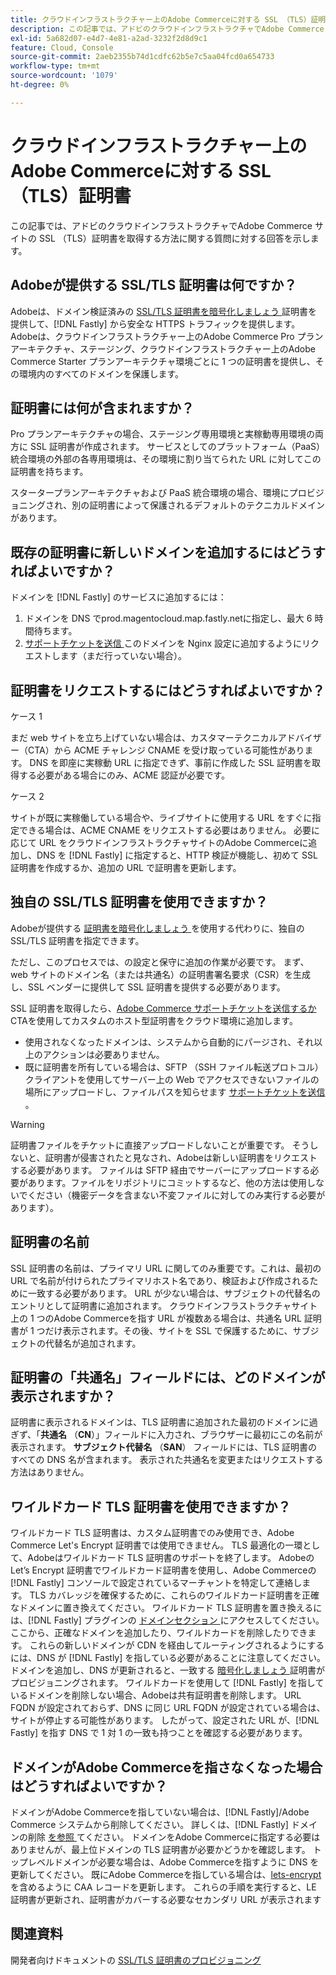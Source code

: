```yaml
---
title: クラウドインフラストラクチャー上のAdobe Commerceに対する SSL （TLS）証明書
description: この記事では、アドビのクラウドインフラストラクチャでAdobe Commerce サイトの SSL （TLS）証明書を取得する方法に関する質問に対する回答を示します。
exl-id: 5a682d07-e4d7-4e81-a2ad-3232f2d8d9c1
feature: Cloud, Console
source-git-commit: 2aeb2355b74d1cdfc62b5e7c5aa04fcd0a654733
workflow-type: tm+mt
source-wordcount: '1079'
ht-degree: 0%

---
```


# クラウドインフラストラクチャー上のAdobe Commerceに対する SSL （TLS）証明書

この記事では、アドビのクラウドインフラストラクチャでAdobe Commerce サイトの SSL （TLS）証明書を取得する方法に関する質問に対する回答を示します。

## Adobeが提供する SSL/TLS 証明書は何ですか？

Adobeは、ドメイン検証済みの [SSL/TLS 証明書を暗号化しましょう ](https://letsencrypt.org/) 証明書を提供して、[!DNL Fastly] から安全な HTTPS トラフィックを提供します。 Adobeは、クラウドインフラストラクチャー上のAdobe Commerce Pro プランアーキテクチャ、ステージング、クラウドインフラストラクチャー上のAdobe Commerce Starter プランアーキテクチャ環境ごとに 1 つの証明書を提供し、その環境内のすべてのドメインを保護します。

## 証明書には何が含まれますか？

Pro プランアーキテクチャの場合、ステージング専用環境と実稼動専用環境の両方に SSL 証明書が作成されます。 サービスとしてのプラットフォーム（PaaS）統合環境の外部の各専用環境は、その環境に割り当てられた URL に対してこの証明書を持ちます。

スタータープランアーキテクチャおよび PaaS 統合環境の場合、環境にプロビジョニングされ、別の証明書によって保護されるデフォルトのテクニカルドメインがあります。

## 既存の証明書に新しいドメインを追加するにはどうすればよいですか？

ドメインを [!DNL Fastly] のサービスに追加するには：

1. ドメインを DNS でprod.magentocloud.map.fastly.netに指定し、最大 6 時間待ちます。
1. [ サポートチケットを送信 ](/help/help-center-guide/help-center/magento-help-center-user-guide.md#submit-ticket) このドメインを Nginx 設定に追加するようにリクエストします（まだ行っていない場合）。

## 証明書をリクエストするにはどうすればよいですか？

ケース 1

まだ web サイトを立ち上げていない場合は、カスタマーテクニカルアドバイザー（CTA）から ACME チャレンジ CNAME を受け取っている可能性があります。 DNS を即座に実稼動 URL に指定できず、事前に作成した SSL 証明書を取得する必要がある場合にのみ、ACME 認証が必要です。

ケース 2

サイトが既に実稼働している場合や、ライブサイトに使用する URL をすぐに指定できる場合は、ACME CNAME をリクエストする必要はありません。 必要に応じて URL をクラウドインフラストラクチャサイトのAdobe Commerceに追加し、DNS を [!DNL Fastly] に指定すると、HTTP 検証が機能し、初めて SSL 証明書を作成するか、追加の URL で証明書を更新します。

## 独自の SSL/TLS 証明書を使用できますか？

Adobeが提供する [ 証明書を暗号化しましょう ](https://letsencrypt.org/) を使用する代わりに、独自の SSL/TLS 証明書を指定できます。

ただし、このプロセスでは、の設定と保守に追加の作業が必要です。 まず、web サイトのドメイン名（または共通名）の証明書署名要求（CSR）を生成し、SSL ベンダーに提供して SSL 証明書を提供する必要があります。

SSL 証明書を取得したら、[Adobe Commerce サポートチケットを送信するか ](/help/help-center-guide/help-center/magento-help-center-user-guide.md#submit-ticket)CTAを使用してカスタムのホスト型証明書をクラウド環境に追加します。

* 使用されなくなったドメインは、システムから自動的にパージされ、それ以上のアクションは必要ありません。
* 既に証明書を所有している場合は、SFTP （SSH ファイル転送プロトコル）クライアントを使用してサーバー上の Web でアクセスできないファイルの場所にアップロードし、ファイルパスを知らせます [ サポートチケットを送信 ](/help/help-center-guide/help-center/magento-help-center-user-guide.md#submit-ticket)。

>[!WARNING]
>
>証明書ファイルをチケットに直接アップロードしないことが重要です。 そうしないと、証明書が侵害されたと見なされ、Adobeは新しい証明書をリクエストする必要があります。
>ファイルは SFTP 経由でサーバーにアップロードする必要があります。ファイルをリポジトリにコミットするなど、他の方法は使用しないでください（機密データを含まない不変ファイルに対してのみ実行する必要があります）。

## 証明書の名前

SSL 証明書の名前は、プライマリ URL に関してのみ重要です。これは、最初の URL で名前が付けられたプライマリホスト名であり、検証および作成されるために一致する必要があります。 URL が少ない場合は、サブジェクトの代替名のエントリとして証明書に追加されます。 クラウドインフラストラクチャサイト上の 1 つのAdobe Commerceを指す URL が複数ある場合は、共通名 URL 証明書が 1 つだけ表示されます。その後、サイトを SSL で保護するために、サブジェクトの代替名が追加されます。

## 証明書の「共通名」フィールドには、どのドメインが表示されますか？

証明書に表示されるドメインは、TLS 証明書に追加された最初のドメインに過ぎず、「**共通名** （**CN**）」フィールドに入力され、ブラウザーに最初にこの名前が表示されます。 **サブジェクト代替名** （**SAN**） フィールドには、TLS 証明書のすべての DNS 名が含まれます。 表示された共通名を変更またはリクエストする方法はありません。

## ワイルドカード TLS 証明書を使用できますか？

ワイルドカード TLS 証明書は、カスタム証明書でのみ使用でき、Adobe Commerce Let&#39;s Encrypt 証明書では使用できません。 TLS 最適化の一環として、Adobeはワイルドカード TLS 証明書のサポートを終了します。 Adobeの Let’s Encrypt 証明書でワイルドカード証明書を使用し、Adobe Commerceの [!DNL Fastly] コンソールで設定されているマーチャントを特定して連絡します。 TLS カバレッジを確保するために、これらのワイルドカード証明書を正確なドメインに置き換えてください。 ワイルドカード TLS 証明書を置き換えるには、[!DNL Fastly] プラグインの [ ドメインセクション ](https://experienceleague.adobe.com/en/docs/commerce-cloud-service/user-guide/cdn/setup-fastly/fastly-custom-cache-configuration#manage-domains) にアクセスしてください。 ここから、正確なドメインを追加したり、ワイルドカードを削除したりできます。 これらの新しいドメインが CDN を経由してルーティングされるようにするには、DNS が [!DNL Fastly] を指している必要があることに注意してください。 ドメインを追加し、DNS が更新されると、一致する [ 暗号化しましょう ](https://letsencrypt.org/) 証明書がプロビジョニングされます。 ワイルドカードを使用して [!DNL Fastly] を指しているドメインを削除しない場合、Adobeは共有証明書を削除します。 URL FQDN が設定されておらず、DNS に同じ URL FQDN が設定されている場合は、サイトが停止する可能性があります。 したがって、設定された URL が、[!DNL Fastly] を指す DNS で 1 対 1 の一致も持つことを確認する必要があります。

## ドメインがAdobe Commerceを指さなくなった場合はどうすればよいですか？

ドメインがAdobe Commerceを指していない場合は、[!DNL Fastly]/Adobe Commerce システムから削除してください。 詳しくは、[!DNL Fastly] ドメインの削除 [ を参照 ](https://docs.fastly.com/en/guides/working-with-domains#deleting-a-domain) てください。 ドメインをAdobe Commerceに指定する必要はありませんが、最上位ドメインの TLS 証明書が必要かどうかを確認します。 トップレベルドメインが必要な場合は、Adobe Commerceを指すように DNS を更新してください。 既にAdobe Commerceを指している場合は、[lets-encrypt](https://letsencrypt.org/) を含めるように CAA レコードを更新します。 これらの手順を実行すると、LE 証明書が更新され、証明書がカバーする必要なセカンダリ URL が表示されます&#x200B;

## 関連資料

開発者向けドキュメントの [SSL/TLS 証明書のプロビジョニング ](https://experienceleague.adobe.com/en/docs/commerce-cloud-service/user-guide/cdn/setup-fastly/fastly-configuration#provision-ssltls-certificates)
